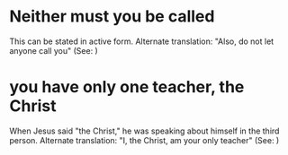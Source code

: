 
# Neither must you be called
This can be stated in active form. Alternate translation: "Also, do not let anyone call you" (See: )

# you have only one teacher, the Christ
When Jesus said "the Christ," he was speaking about himself in the third person. Alternate translation: "I, the Christ, am your only teacher" (See: )